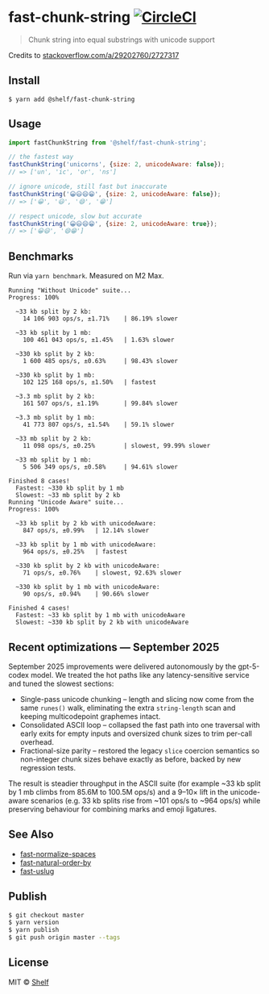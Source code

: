 # fast-chunk-string [![CircleCI](https://img.shields.io/circleci/project/shelfio/fast-chunk-string.svg)](https://circleci.com/gh/shelfio/fast-chunk-string)

> Chunk string into equal substrings with unicode support

Credits to [stackoverflow.com/a/29202760/2727317](https://stackoverflow.com/a/29202760/2727317)

## Install

```
$ yarn add @shelf/fast-chunk-string
```

## Usage

```js
import fastChunkString from '@shelf/fast-chunk-string';

// the fastest way
fastChunkString('unicorns', {size: 2, unicodeAware: false});
// => ['un', 'ic', 'or', 'ns']

// ignore unicode, still fast but inaccurate
fastChunkString('😀😃😄😁', {size: 2, unicodeAware: false});
// => ['😀', '😃', '😄', '😁']

// respect unicode, slow but accurate
fastChunkString('😀😃😄😁', {size: 2, unicodeAware: true});
// => ['😀😃', '😄😁']
```

## Benchmarks

Run via `yarn benchmark`. Measured on M2 Max.

```
Running "Without Unicode" suite...
Progress: 100%

  ~33 kb split by 2 kb:
    14 106 903 ops/s, ±1.71%    | 86.19% slower

  ~33 kb split by 1 mb:
    100 461 043 ops/s, ±1.45%   | 1.63% slower

  ~330 kb split by 2 kb:
    1 600 485 ops/s, ±0.63%     | 98.43% slower

  ~330 kb split by 1 mb:
    102 125 168 ops/s, ±1.50%   | fastest

  ~3.3 mb split by 2 kb:
    161 507 ops/s, ±1.19%       | 99.84% slower

  ~3.3 mb split by 1 mb:
    41 773 807 ops/s, ±1.54%    | 59.1% slower

  ~33 mb split by 2 kb:
    11 098 ops/s, ±0.25%        | slowest, 99.99% slower

  ~33 mb split by 1 mb:
    5 506 349 ops/s, ±0.58%     | 94.61% slower

Finished 8 cases!
  Fastest: ~330 kb split by 1 mb
  Slowest: ~33 mb split by 2 kb
Running "Unicode Aware" suite...
Progress: 100%

  ~33 kb split by 2 kb with unicodeAware:
    847 ops/s, ±0.99%   | 12.14% slower

  ~33 kb split by 1 mb with unicodeAware:
    964 ops/s, ±0.25%   | fastest

  ~330 kb split by 2 kb with unicodeAware:
    71 ops/s, ±0.76%    | slowest, 92.63% slower

  ~330 kb split by 1 mb with unicodeAware:
    90 ops/s, ±0.94%    | 90.66% slower

Finished 4 cases!
  Fastest: ~33 kb split by 1 mb with unicodeAware
  Slowest: ~330 kb split by 2 kb with unicodeAware
```

## Recent optimizations — September 2025

September 2025 improvements were delivered autonomously by the gpt-5-codex model. We treated the hot paths like any latency-sensitive service and tuned the slowest sections:

- Single-pass unicode chunking – length and slicing now come from the same `runes()` walk, eliminating the extra `string-length` scan and keeping multicodepoint graphemes intact.
- Consolidated ASCII loop – collapsed the fast path into one traversal with early exits for empty inputs and oversized chunk sizes to trim per-call overhead.
- Fractional-size parity – restored the legacy `slice` coercion semantics so non-integer chunk sizes behave exactly as before, backed by new regression tests.

The result is steadier throughput in the ASCII suite (for example ~33 kb split by 1 mb climbs from 85.6M to 100.5M ops/s) and a 9–10× lift in the unicode-aware scenarios (e.g. 33 kb splits rise from ~101 ops/s to ~964 ops/s) while preserving behaviour for combining marks and emoji ligatures.

## See Also

- [fast-normalize-spaces](https://github.com/shelfio/fast-normalize-spaces)
- [fast-natural-order-by](https://github.com/shelfio/fast-natural-order-by)
- [fast-uslug](https://github.com/shelfio/fast-uslug)

## Publish

```sh
$ git checkout master
$ yarn version
$ yarn publish
$ git push origin master --tags
```

## License

MIT © [Shelf](https://shelf.io)
